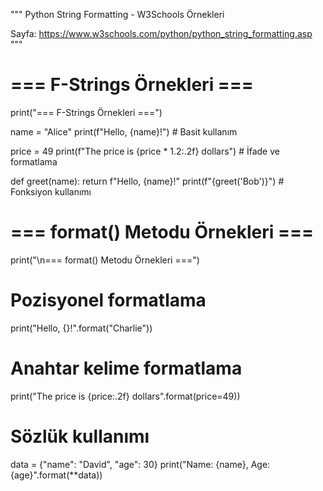 """
Python String Formatting - W3Schools Örnekleri

Sayfa: https://www.w3schools.com/python/python_string_formatting.asp
"""

# === F-Strings Örnekleri ===
print("=== F-Strings Örnekleri ===")

name = "Alice"
print(f"Hello, {name}!")  # Basit kullanım

price = 49
print(f"The price is {price * 1.2:.2f} dollars")  # İfade ve formatlama

def greet(name):
    return f"Hello, {name}!"
print(f"{greet('Bob')}")  # Fonksiyon kullanımı

# === format() Metodu Örnekleri ===
print("\n=== format() Metodu Örnekleri ===")

# Pozisyonel formatlama
print("Hello, {}!".format("Charlie"))

# Anahtar kelime formatlama
print("The price is {price:.2f} dollars".format(price=49))

# Sözlük kullanımı
data = {"name": "David", "age": 30}
print("Name: {name}, Age: {age}".format(**data))
